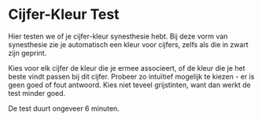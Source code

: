 # Cijfer-Kleur Test

Hier testen we of je cijfer-kleur synesthesie hebt. 
Bij deze vorm van synesthesie zie je automatisch een kleur 
voor cijfers, zelfs als die in zwart zijn geprint. 

Kies voor elk cijfer de kleur die je ermee associeert, of de kleur die je het beste vindt passen bij dit cijfer. 
Probeer zo intuïtief mogelijk te kiezen - er is geen goed of fout antwoord. Kies niet teveel grijstinten, want dan werkt de test minder goed.

De test duurt ongeveer 6 minuten.

<nextbutton />
